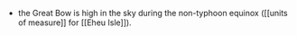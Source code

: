 - the Great Bow is high in the sky during the non-typhoon equinox ([[units of measure]] for [[Eheu Isle]]). 